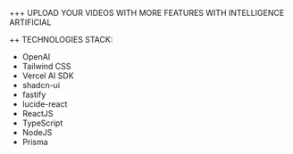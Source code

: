 +++ UPLOAD YOUR VIDEOS WITH MORE FEATURES WITH INTELLIGENCE ARTIFICIAL

++ TECHNOLOGIES STACK:

- OpenAI
- Tailwind CSS
- Vercel AI SDK
- shadcn-ui
- fastify
- lucide-react
- ReactJS
- TypeScript
- NodeJS
- Prisma
